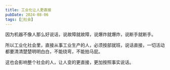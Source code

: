 ```yaml
---
title: 工业化让人更直接
pubDate: 2024-08-06
tags: [👫社会]
---
```


因为机器不像人那么好说话，说故障就故障，说爆炸就爆炸，说断手就断手。

所以工业化社会里，直接从事工业生产的人，必须按部就班，说话直接，一切活动都要清清楚楚明明白白，不能绕弯，不能拍马屁。

这也会影响整个社会的人，让人变的更直接，更加按照事实说话。
